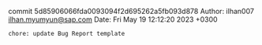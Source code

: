 commit 5d85906066fda0093094f2d695262a5fb093d878
Author: ilhan007 <ilhan.myumyun@sap.com>
Date:   Fri May 19 12:12:20 2023 +0300

    chore: update Bug Report template

